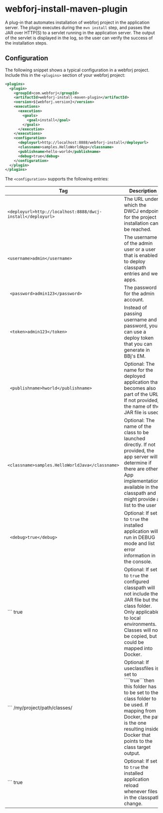# webforj-install-maven-plugin

A plug-in that automates installation of webforj project in the application server. 
The plugin executes during the ```mvn install``` step, and passes the JAR over HTTP(S) to a servlet running in the 
application server. The output of the servlet is displayed in the log, so the user can verify
the success of the installation steps. 

## Configuration

The following snippet shows a typical configuration in a webforj project. Include this in the 
```<plugins>``` section of your webforj project:

```xml
<plugins>
  <plugin>
    <groupId>com.webforj</groupId>
    <artifactId>webforj-install-maven-plugin</artifactId>
    <version>${webforj.version}</version>
    <executions>
      <execution>
        <goals>
          <goal>install</goal>
        </goals>
      </execution>
    </executions>
    <configuration>
      <deployurl>http://localhost:8888/webforj-install</deployurl>
      <classname>samples.HelloWorldApp</classname>
      <publishname>hello-world</publishname>
      <debug>true</debug>
    </configuration>
  </plugin>
</plugins>
```

The ```<configuration>``` supports the following entries:

| Tag                                                               | Description                                                                                                                                                                                                                 |
|-------------------------------------------------------------------|-----------------------------------------------------------------------------------------------------------------------------------------------------------------------------------------------------------------------------|
| ``` <deployurl>http://localhost:8888/dwcj-install</deployurl> ``` | The URL under which the DWCJ endpoint for the project installation can be reached.                                                                                                                                          |
| ``` <username>admin</username> ```                                | The username of the admin user or a user that is enabled to deploy classpath entries and web apps.                                                                                                                          |
| ``` <password>admin123</password>```                              | The password for the admin account.                                                                                                                                                                                         |                                 
| ``` <token>admin123</token>```                                    | Instead of passing username and password, you can use a deploy token that you can generate in BBj's EM.                                                                                                                     |                                       
| ``` <publishname>hworld</publishname>```                          | Optional: The name for the deployed application that becomes also part of the URL. If not provided, the name of the JAR file is used.                                                                                       |                             
| ``` <classname>samples.HelloWorldJava</classname>```              | Optional: The name of the class to be launched directly. If not provided, the app server will determine if there are other App implementations available in the classpath and might provide a list to the user              |                 
| ``` <debug>true</debug>```                                        | Optional: If set to ```true``` the installed application will run in DEBUG mode and list error information in the console.                                                                                                  |                                           
| ``` <useclassfiles>true</useclassfiles>                           | Optional: If set to ```true``` the configured classpath will not include the JAR file but the class folder. Only applicable to local environments. Classes will not be copied, but could be mapped into Docker.             |
| ``` <classfolder>/my/project/path/classes/</classfolder>          | Optional: If  useclassfiles is set to ````true```then this folder has to be set to the class folder to be used. If mapping from Docker, the path is the one resulting inside Docker that points to the class target output. |
| ``` <watch>true</watch>                                           | Optional: If set to ```true``` the installed application reload whenever files in the classpath change.                                                                                                                     |